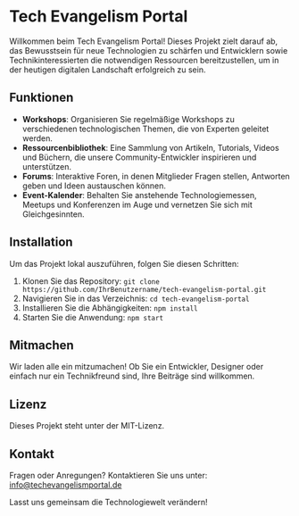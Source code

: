 # Tech Evangelism Portal

Willkommen beim Tech Evangelism Portal! Dieses Projekt zielt darauf ab, das Bewusstsein für neue Technologien zu schärfen und Entwicklern sowie Technikinteressierten die notwendigen Ressourcen bereitzustellen, um in der heutigen digitalen Landschaft erfolgreich zu sein.

## Funktionen
- **Workshops**: Organisieren Sie regelmäßige Workshops zu verschiedenen technologischen Themen, die von Experten geleitet werden.
- **Ressourcenbibliothek**: Eine Sammlung von Artikeln, Tutorials, Videos und Büchern, die unsere Community-Entwickler inspirieren und unterstützen.
- **Forums**: Interaktive Foren, in denen Mitglieder Fragen stellen, Antworten geben und Ideen austauschen können.
- **Event-Kalender**: Behalten Sie anstehende Technologiemessen, Meetups und Konferenzen im Auge und vernetzen Sie sich mit Gleichgesinnten.

## Installation
Um das Projekt lokal auszuführen, folgen Sie diesen Schritten:
1. Klonen Sie das Repository: `git clone https://github.com/IhrBenutzername/tech-evangelism-portal.git`
2. Navigieren Sie in das Verzeichnis: `cd tech-evangelism-portal`
3. Installieren Sie die Abhängigkeiten: `npm install`
4. Starten Sie die Anwendung: `npm start`

## Mitmachen
Wir laden alle ein mitzumachen! Ob Sie ein Entwickler, Designer oder einfach nur ein Technikfreund sind, Ihre Beiträge sind willkommen. 

## Lizenz
Dieses Projekt steht unter der MIT-Lizenz. 

## Kontakt
Fragen oder Anregungen? Kontaktieren Sie uns unter: [info@techevangelismportal.de](mailto:info@techevangelismportal.de)

Lasst uns gemeinsam die Technologiewelt verändern!
